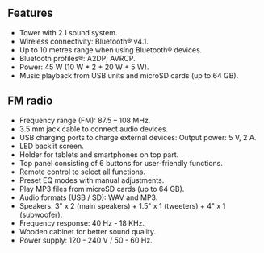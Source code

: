 ## Features

- Tower with 2.1 sound system.
- Wireless connectivity: Bluetooth® v4.1.
- Up to 10 metres range when using Bluetooth® devices.
- Bluetooth profiles®: A2DP; AVRCP.
- Power: 45 W (10 W * 2 + 20 W + 5 W).
- Music playback from USB units and microSD cards (up to 64 GB). 
## FM radio
- Frequency range (FM): 87.5 – 108 MHz.
- 3.5 mm jack cable to connect audio devices.
- USB charging ports to charge external devices: Output power: 5 V, 2 A.
- LED backlit screen.
- Holder for tablets and smartphones on top part. 
- Top panel consisting of 6 buttons for user-friendly functions.
- Remote control to select all  functions.
- Preset EQ modes with manual adjustments.
- Play MP3 files from microSD cards (up to 64 GB).
- Audio formats (USB / SD): WAV and MP3.
- Speakers: 3" x 2 (main speakers) + 1.5" x 1 (tweeters) + 4" x 1 (subwoofer).
- Frequency response: 40 Hz - 18 KHz.
- Wooden cabinet for better sound quality.
- Power supply: 120 - 240 V / 50 - 60 Hz.
